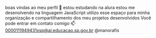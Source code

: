 boas vindas ao meu perfil 👋
estou estudando na alura
estou me desenolvendo na linguagem JavaScript
utilizo esse espaço para minha organização e compartilhamento dos meu projetos desenvolvidos
Você pode entrar em contato comigo 📫
0000111949431xsp@al.educacao.sp.gov.br
@manorafis
